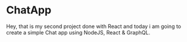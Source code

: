 # ChatApp
Hey, that is my second project done with React and today i am going to create a simple Chat app using NodeJS, React & GraphQL.
